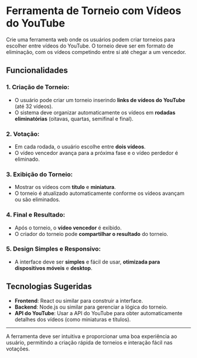 # Ferramenta de Torneio com Vídeos do YouTube

Crie uma ferramenta web onde os usuários podem criar torneios para escolher entre vídeos do YouTube. O torneio deve ser em formato de eliminação, com os vídeos competindo entre si até chegar a um vencedor.

## Funcionalidades

### 1. Criação de Torneio:
- O usuário pode criar um torneio inserindo **links de vídeos do YouTube** (até 32 vídeos).
- O sistema deve organizar automaticamente os vídeos em **rodadas eliminatórias** (oitavas, quartas, semifinal e final).

### 2. Votação:
- Em cada rodada, o usuário escolhe entre **dois vídeos**.
- O vídeo vencedor avança para a próxima fase e o vídeo perdedor é eliminado.

### 3. Exibição do Torneio:
- Mostrar os vídeos com **título** e **miniatura**.
- O torneio é atualizado automaticamente conforme os vídeos avançam ou são eliminados.

### 4. Final e Resultado:
- Após o torneio, o **vídeo vencedor** é exibido.
- O criador do torneio pode **compartilhar o resultado** do torneio.

### 5. Design Simples e Responsivo:
- A interface deve ser **simples** e fácil de usar, **otimizada para dispositivos móveis** e **desktop**.

## Tecnologias Sugeridas

- **Frontend**: React ou similar para construir a interface.
- **Backend**: Node.js ou similar para gerenciar a lógica do torneio.
- **API do YouTube**: Usar a API do YouTube para obter automaticamente detalhes dos vídeos (como miniaturas e títulos).

---

A ferramenta deve ser intuitiva e proporcionar uma boa experiência ao usuário, permitindo a criação rápida de torneios e interação fácil nas votações.
